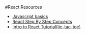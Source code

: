#React Resources

- [Javascript basics](https://developer.mozilla.org/en-US/docs/Web/JavaScript/Language_Overview#operators)
- [React Step By Step Concepts](https://reactjs.org/docs/hello-world.html)
- [Intro to React Tutorial(tic-tac-toe)](https://reactjs.org/tutorial/tutorial.html)
